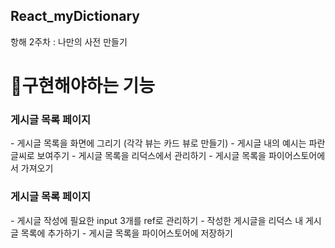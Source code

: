 ## React_myDictionary
항해 2주차 : 나만의 사전 만들기

# 🎯구현해야하는 기능
<h3>게시글 목록 페이지</h3>
- 게시글 목록을 화면에 그리기 (각각 뷰는 카드 뷰로 만들기)
- 게시글 내의 예시는 파란 글씨로 보여주기
- 게시글 목록을 리덕스에서 관리하기
- 게시글 목록을 파이어스토어에서 가져오기
<br>
<h3>게시글 목록 페이지</h3>
- 게시글 작성에 필요한 input 3개를 ref로 관리하기
- 작성한 게시글을 리덕스 내 게시글 목록에 추가하기
- 게시글 목록을 파이어스토어에 저장하기
